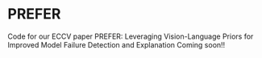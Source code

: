 # PREFER
Code for our ECCV paper PREFER: Leveraging Vision-Language Priors for Improved Model Failure Detection and Explanation
Coming soon!!

